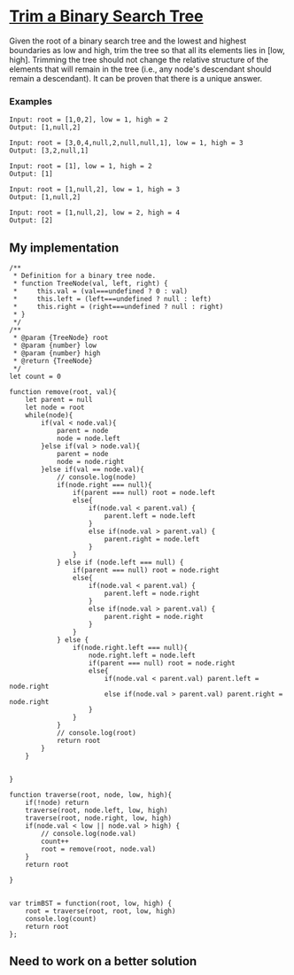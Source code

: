 # [Trim a Binary Search Tree](https://leetcode.com/problems/trim-a-binary-search-tree/)

Given the root of a binary search tree and the lowest and highest boundaries as low and high, trim the tree so that all its elements lies in [low, high]. Trimming the tree should not change the relative structure of the elements that will remain in the tree (i.e., any node's descendant should remain a descendant). It can be proven that there is a unique answer.

### Examples

```
Input: root = [1,0,2], low = 1, high = 2
Output: [1,null,2]

Input: root = [3,0,4,null,2,null,null,1], low = 1, high = 3
Output: [3,2,null,1]

Input: root = [1], low = 1, high = 2
Output: [1]

Input: root = [1,null,2], low = 1, high = 3
Output: [1,null,2]

Input: root = [1,null,2], low = 2, high = 4
Output: [2]
```

## My implementation

```
/**
 * Definition for a binary tree node.
 * function TreeNode(val, left, right) {
 *     this.val = (val===undefined ? 0 : val)
 *     this.left = (left===undefined ? null : left)
 *     this.right = (right===undefined ? null : right)
 * }
 */
/**
 * @param {TreeNode} root
 * @param {number} low
 * @param {number} high
 * @return {TreeNode}
 */
let count = 0

function remove(root, val){
    let parent = null
    let node = root
    while(node){
        if(val < node.val){
            parent = node
            node = node.left
        }else if(val > node.val){
            parent = node
            node = node.right
        }else if(val == node.val){
            // console.log(node)
            if(node.right === null){
                if(parent === null) root = node.left
                else{
                    if(node.val < parent.val) {
                        parent.left = node.left
                    }
                    else if(node.val > parent.val) {
                        parent.right = node.left
                    }
                }
            } else if (node.left === null) {
                if(parent === null) root = node.right
                else{
                    if(node.val < parent.val) {
                        parent.left = node.right
                    }
                    else if(node.val > parent.val) {
                        parent.right = node.right
                    }
                }
            } else {
                if(node.right.left === null){
                    node.right.left = node.left
                    if(parent === null) root = node.right
                    else{
                        if(node.val < parent.val) parent.left = node.right
                        else if(node.val > parent.val) parent.right = node.right
                    }
                }
            }
            // console.log(root)
            return root
        }
    }
    
    
}

function traverse(root, node, low, high){
    if(!node) return
    traverse(root, node.left, low, high)
    traverse(root, node.right, low, high)
    if(node.val < low || node.val > high) {
        // console.log(node.val)
        count++
        root = remove(root, node.val)
    }
    return root
    
}


var trimBST = function(root, low, high) {
    root = traverse(root, root, low, high)
    console.log(count)
    return root
};
```

## Need to work on a better solution
